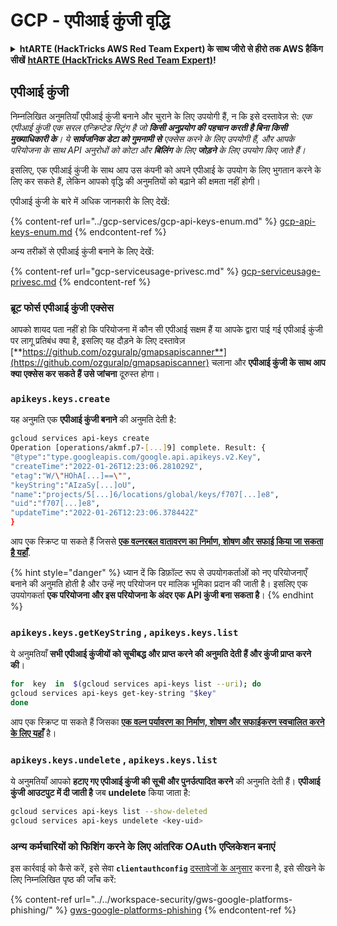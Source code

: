 # GCP - एपीआई कुंजी वृद्धि

<details>

<summary><strong>htARTE (HackTricks AWS Red Team Expert) के साथ जीरो से हीरो तक AWS हैकिंग सीखें</strong> <a href="https://training.hacktricks.xyz/courses/arte"><strong>htARTE (HackTricks AWS Red Team Expert)</strong></a><strong>!</strong></summary>

HackTricks का समर्थन करने के अन्य तरीके:

* अगर आप अपनी **कंपनी का विज्ञापन HackTricks में देखना चाहते हैं** या **HackTricks को PDF में डाउनलोड करना चाहते हैं** तो [**सब्सक्रिप्शन प्लान्स देखें**](https://github.com/sponsors/carlospolop)!
* [**आधिकारिक PEASS और HackTricks स्वैग**](https://peass.creator-spring.com) प्राप्त करें
* हमारे विशेष [**NFTs**](https://opensea.io/collection/the-peass-family) कलेक्शन, [**The PEASS Family**](https://opensea.io/collection/the-peass-family) खोजें
* **शामिल हों** 💬 [**डिस्कॉर्ड समूह**](https://discord.gg/hRep4RUj7f) या [**टेलीग्राम समूह**](https://t.me/peass) या हमें **ट्विटर** 🐦 [**@hacktricks_live**](https://twitter.com/hacktricks_live)** पर फॉलो** करें।
* **हैकिंग ट्रिक्स साझा करें और** [**HackTricks**](https://github.com/carlospolop/hacktricks) और [**HackTricks Cloud**](https://github.com/carlospolop/hacktricks-cloud) github रेपो में PR जमा करके।

</details>

## एपीआई कुंजी

निम्नलिखित अनुमतियाँ एपीआई कुंजी बनाने और चुराने के लिए उपयोगी हैं, न कि इसे दस्तावेज़ से: _एक एपीआई कुंजी एक सरल एन्क्रिप्टेड स्ट्रिंग है जो **किसी अनुप्रयोग की पहचान करती है बिना किसी मुख्याधिकारी के**। ये **सार्वजनिक डेटा को गुमनामी से** एक्सेस करने के लिए उपयोगी हैं, और आपके परियोजना के साथ API अनुरोधों को कोटा और **बिलिंग** के लिए **जोड़ने** के लिए उपयोग किए जाते हैं।_

इसलिए, एक एपीआई कुंजी के साथ आप उस कंपनी को अपने एपीआई के उपयोग के लिए भुगतान करने के लिए कर सकते हैं, लेकिन आपको वृद्धि की अनुमतियों को बढ़ाने की क्षमता नहीं होगी।

एपीआई कुंजी के बारे में अधिक जानकारी के लिए देखें:

{% content-ref url="../gcp-services/gcp-api-keys-enum.md" %}
[gcp-api-keys-enum.md](../gcp-services/gcp-api-keys-enum.md)
{% endcontent-ref %}

अन्य तरीकों से एपीआई कुंजी बनाने के लिए देखें:

{% content-ref url="gcp-serviceusage-privesc.md" %}
[gcp-serviceusage-privesc.md](gcp-serviceusage-privesc.md)
{% endcontent-ref %}

### ब्रूट फोर्स एपीआई कुंजी एक्सेस <a href="#apikeys.keys.create" id="apikeys.keys.create"></a>

आपको शायद पता नहीं हो कि परियोजना में कौन सी एपीआई सक्षम हैं या आपके द्वारा पाई गई एपीआई कुंजी पर लागू प्रतिबंध क्या है, इसलिए यह दौड़ने के लिए दस्तावेज़ [**https://github.com/ozguralp/gmapsapiscanner**](https://github.com/ozguralp/gmapsapiscanner) चलाना और **एपीआई कुंजी के साथ आप क्या एक्सेस कर सकते हैं उसे जांचना** दूरुस्त होगा।

### `apikeys.keys.create` <a href="#apikeys.keys.create" id="apikeys.keys.create"></a>

यह अनुमति एक **एपीआई कुंजी बनाने** की अनुमति देती है:
```bash
gcloud services api-keys create
Operation [operations/akmf.p7-[...]9] complete. Result: {
"@type":"type.googleapis.com/google.api.apikeys.v2.Key",
"createTime":"2022-01-26T12:23:06.281029Z",
"etag":"W/\"HOhA[...]==\"",
"keyString":"AIzaSy[...]oU",
"name":"projects/5[...]6/locations/global/keys/f707[...]e8",
"uid":"f707[...]e8",
"updateTime":"2022-01-26T12:23:06.378442Z"
}
```
आप एक स्क्रिप्ट पा सकते हैं जिससे [**एक वल्नरबल वातावरण का निर्माण, शोषण और सफाई किया जा सकता है यहाँ**](https://github.com/carlospolop/gcp\_privesc\_scripts/blob/main/tests/b-apikeys.keys.create.sh).

{% hint style="danger" %}
ध्यान दें कि डिफ़ॉल्ट रूप से उपयोगकर्ताओं को नए परियोजनाएँ बनाने की अनुमति होती है और उन्हें नए परियोजन पर मालिक भूमिका प्रदान की जाती है। इसलिए एक उपयोगकर्ता **एक परियोजना और इस परियोजना के अंदर एक API कुंजी बना सकता है**।
{% endhint %}

### `apikeys.keys.getKeyString` , `apikeys.keys.list` <a href="#apikeys.keys.getkeystringapikeys.keys.list" id="apikeys.keys.getkeystringapikeys.keys.list"></a>

ये अनुमतियाँ **सभी एपीआई कुंजीयों को सूचीबद्ध और प्राप्त करने की अनुमति देती हैं और कुंजी प्राप्त करने की**।
```bash
for  key  in  $(gcloud services api-keys list --uri); do
gcloud services api-keys get-key-string "$key"
done
```
आप एक स्क्रिप्ट पा सकते हैं जिसका [**एक वल्न पर्यावरण का निर्माण, शोषण और सफाईकरण स्वचालित करने के लिए यहाँ**](https://github.com/carlospolop/gcp\_privesc\_scripts/blob/main/tests/c-apikeys.keys.getKeyString.sh) है।

### `apikeys.keys.undelete` , `apikeys.keys.list` <a href="#serviceusage.apikeys.regenerateapikeys.keys.list" id="serviceusage.apikeys.regenerateapikeys.keys.list"></a>

ये अनुमतियाँ आपको **हटाए गए एपीआई कुंजी की सूची और पुनर्उत्पादित करने** की अनुमति देती हैं। **एपीआई कुंजी आउटपुट में दी जाती है** जब **undelete** किया जाता है:
```bash
gcloud services api-keys list --show-deleted
gcloud services api-keys undelete <key-uid>
```
### अन्य कर्मचारियों को फिशिंग करने के लिए आंतरिक OAuth एप्लिकेशन बनाएं

इस कार्रवाई को कैसे करें, इसे सेवा **`clientauthconfig`** [दस्तावेजों के अनुसार](https://cloud.google.com/iap/docs/programmatic-oauth-clients#before-you-begin) करना है, इसे सीखने के लिए निम्नलिखित पृष्ठ की जाँच करें:

{% content-ref url="../../workspace-security/gws-google-platforms-phishing/" %}
[gws-google-platforms-phishing](../../workspace-security/gws-google-platforms-phishing/)
{% endcontent-ref %}
